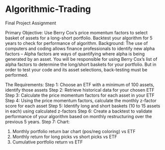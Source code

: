 # Algorithmic-Trading

Final Project Assignment

Primary Objective: Use Berry Cox’s price momentum factors to select basket of assets for a long-short
portfolio. Backtest your algorithm for 5 years to check for performance of algorithm.
Background: The use of computers and coding allows finance professionals to identify new alpha factors –
Alpha factors are ways of quantifying where alpha is being generated by an asset. You will be responsible
for using Berry Cox’s list of alpha factors to determine the long/short baskets for your portfolio. But in
order to test your code and its asset selections, back-testing must be performed.

The Requirements:
Step 1: Choose an ETF with a minimum of 100 assets, identify those assets
Step 2: Retrieve historical data for your chosen ETF
Step 3: Calculate the price momentum factors for each asset in your ETF
Step 4: Using the price momentum factors, calculate the monthly z-factor score for each asset
Step 5: Identify long and short baskets (10 to 15 assets in each) using calculated z-factors
Step 6: Create a backtest to validate performance of your algorithm based on monthly restructuring over the
previous 5 years.
Step 7: Chart:
1. Monthly portfolio return bar chart (pos/neg coloring) vs ETF
2. Monthly return for long picks vs short picks vs ETF
3. Cumulative portfolio return vs ETF
